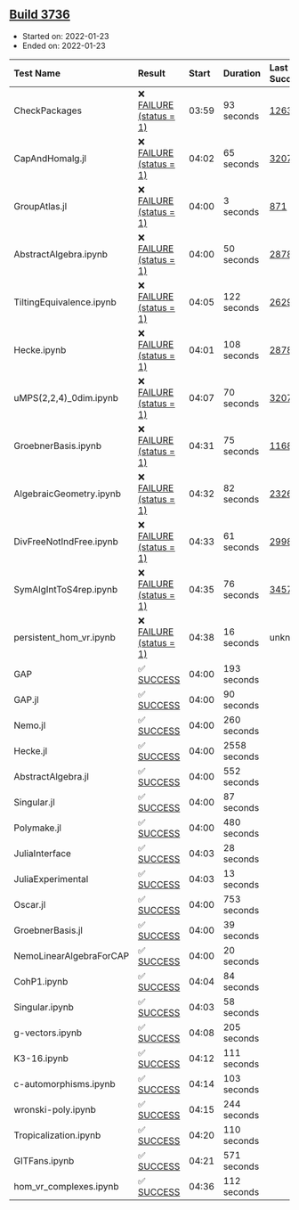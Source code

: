 ## [Build 3736](https://oscarci.mathematik.uni-kl.de/job/oscar-stable/3736/)

* Started on: 2022-01-23
* Ended on: 2022-01-23

| Test Name    | Result | Start | Duration | Last Success | First Failure |
|:-------------|:-------|:------|:---------|:-------------|:--------------|
| CheckPackages | ❌ [FAILURE (status = 1)](https://oscarci.mathematik.uni-kl.de/job/oscar-stable/3736/artifact/logs/build-3736/CheckPackages.log) | 03:59 | 93 seconds | [1263](https://oscarci.mathematik.uni-kl.de/job/oscar-stable/1263/) | [1264](https://oscarci.mathematik.uni-kl.de/job/oscar-stable/1264/) |
| CapAndHomalg.jl | ❌ [FAILURE (status = 1)](https://oscarci.mathematik.uni-kl.de/job/oscar-stable/3736/artifact/logs/build-3736/CapAndHomalg.jl.log) | 04:02 | 65 seconds | [3207](https://oscarci.mathematik.uni-kl.de/job/oscar-stable/3207/) | [3208](https://oscarci.mathematik.uni-kl.de/job/oscar-stable/3208/) |
| GroupAtlas.jl | ❌ [FAILURE (status = 1)](https://oscarci.mathematik.uni-kl.de/job/oscar-stable/3736/artifact/logs/build-3736/GroupAtlas.jl.log) | 04:00 | 3 seconds | [871](https://oscarci.mathematik.uni-kl.de/job/oscar-stable/871/) | [872](https://oscarci.mathematik.uni-kl.de/job/oscar-stable/872/) |
| AbstractAlgebra.ipynb | ❌ [FAILURE (status = 1)](https://oscarci.mathematik.uni-kl.de/job/oscar-stable/3736/artifact/logs/build-3736/AbstractAlgebra.ipynb.log) | 04:00 | 50 seconds | [2878](https://oscarci.mathematik.uni-kl.de/job/oscar-stable/2878/) | [2879](https://oscarci.mathematik.uni-kl.de/job/oscar-stable/2879/) |
| TiltingEquivalence.ipynb | ❌ [FAILURE (status = 1)](https://oscarci.mathematik.uni-kl.de/job/oscar-stable/3736/artifact/logs/build-3736/TiltingEquivalence.ipynb.log) | 04:05 | 122 seconds | [2629](https://oscarci.mathematik.uni-kl.de/job/oscar-stable/2629/) | [2630](https://oscarci.mathematik.uni-kl.de/job/oscar-stable/2630/) |
| Hecke.ipynb | ❌ [FAILURE (status = 1)](https://oscarci.mathematik.uni-kl.de/job/oscar-stable/3736/artifact/logs/build-3736/Hecke.ipynb.log) | 04:01 | 108 seconds | [2878](https://oscarci.mathematik.uni-kl.de/job/oscar-stable/2878/) | [2879](https://oscarci.mathematik.uni-kl.de/job/oscar-stable/2879/) |
| uMPS(2,2,4)_0dim.ipynb | ❌ [FAILURE (status = 1)](https://oscarci.mathematik.uni-kl.de/job/oscar-stable/3736/artifact/logs/build-3736/uMPS-2-2-4-_0dim.ipynb.log) | 04:07 | 70 seconds | [3207](https://oscarci.mathematik.uni-kl.de/job/oscar-stable/3207/) | [3208](https://oscarci.mathematik.uni-kl.de/job/oscar-stable/3208/) |
| GroebnerBasis.ipynb | ❌ [FAILURE (status = 1)](https://oscarci.mathematik.uni-kl.de/job/oscar-stable/3736/artifact/logs/build-3736/GroebnerBasis.ipynb.log) | 04:31 | 75 seconds | [1168](https://oscarci.mathematik.uni-kl.de/job/oscar-stable/1168/) | [1169](https://oscarci.mathematik.uni-kl.de/job/oscar-stable/1169/) |
| AlgebraicGeometry.ipynb | ❌ [FAILURE (status = 1)](https://oscarci.mathematik.uni-kl.de/job/oscar-stable/3736/artifact/logs/build-3736/AlgebraicGeometry.ipynb.log) | 04:32 | 82 seconds | [2326](https://oscarci.mathematik.uni-kl.de/job/oscar-stable/2326/) | [2327](https://oscarci.mathematik.uni-kl.de/job/oscar-stable/2327/) |
| DivFreeNotIndFree.ipynb | ❌ [FAILURE (status = 1)](https://oscarci.mathematik.uni-kl.de/job/oscar-stable/3736/artifact/logs/build-3736/DivFreeNotIndFree.ipynb.log) | 04:33 | 61 seconds | [2998](https://oscarci.mathematik.uni-kl.de/job/oscar-stable/2998/) | [2999](https://oscarci.mathematik.uni-kl.de/job/oscar-stable/2999/) |
| SymAlgIntToS4rep.ipynb | ❌ [FAILURE (status = 1)](https://oscarci.mathematik.uni-kl.de/job/oscar-stable/3736/artifact/logs/build-3736/SymAlgIntToS4rep.ipynb.log) | 04:35 | 76 seconds | [3457](https://oscarci.mathematik.uni-kl.de/job/oscar-stable/3457/) | [3458](https://oscarci.mathematik.uni-kl.de/job/oscar-stable/3458/) |
| persistent_hom_vr.ipynb | ❌ [FAILURE (status = 1)](https://oscarci.mathematik.uni-kl.de/job/oscar-stable/3736/artifact/logs/build-3736/persistent_hom_vr.ipynb.log) | 04:38 | 16 seconds | unknown | unknown |
| GAP | ✅ [SUCCESS](https://oscarci.mathematik.uni-kl.de/job/oscar-stable/3736/artifact/logs/build-3736/GAP.log) | 04:00 | 193 seconds |  |  |
| GAP.jl | ✅ [SUCCESS](https://oscarci.mathematik.uni-kl.de/job/oscar-stable/3736/artifact/logs/build-3736/GAP.jl.log) | 04:00 | 90 seconds |  |  |
| Nemo.jl | ✅ [SUCCESS](https://oscarci.mathematik.uni-kl.de/job/oscar-stable/3736/artifact/logs/build-3736/Nemo.jl.log) | 04:00 | 260 seconds |  |  |
| Hecke.jl | ✅ [SUCCESS](https://oscarci.mathematik.uni-kl.de/job/oscar-stable/3736/artifact/logs/build-3736/Hecke.jl.log) | 04:00 | 2558 seconds |  |  |
| AbstractAlgebra.jl | ✅ [SUCCESS](https://oscarci.mathematik.uni-kl.de/job/oscar-stable/3736/artifact/logs/build-3736/AbstractAlgebra.jl.log) | 04:00 | 552 seconds |  |  |
| Singular.jl | ✅ [SUCCESS](https://oscarci.mathematik.uni-kl.de/job/oscar-stable/3736/artifact/logs/build-3736/Singular.jl.log) | 04:00 | 87 seconds |  |  |
| Polymake.jl | ✅ [SUCCESS](https://oscarci.mathematik.uni-kl.de/job/oscar-stable/3736/artifact/logs/build-3736/Polymake.jl.log) | 04:00 | 480 seconds |  |  |
| JuliaInterface | ✅ [SUCCESS](https://oscarci.mathematik.uni-kl.de/job/oscar-stable/3736/artifact/logs/build-3736/JuliaInterface.log) | 04:03 | 28 seconds |  |  |
| JuliaExperimental | ✅ [SUCCESS](https://oscarci.mathematik.uni-kl.de/job/oscar-stable/3736/artifact/logs/build-3736/JuliaExperimental.log) | 04:03 | 13 seconds |  |  |
| Oscar.jl | ✅ [SUCCESS](https://oscarci.mathematik.uni-kl.de/job/oscar-stable/3736/artifact/logs/build-3736/Oscar.jl.log) | 04:00 | 753 seconds |  |  |
| GroebnerBasis.jl | ✅ [SUCCESS](https://oscarci.mathematik.uni-kl.de/job/oscar-stable/3736/artifact/logs/build-3736/GroebnerBasis.jl.log) | 04:00 | 39 seconds |  |  |
| NemoLinearAlgebraForCAP | ✅ [SUCCESS](https://oscarci.mathematik.uni-kl.de/job/oscar-stable/3736/artifact/logs/build-3736/NemoLinearAlgebraForCAP.log) | 04:00 | 20 seconds |  |  |
| CohP1.ipynb | ✅ [SUCCESS](https://oscarci.mathematik.uni-kl.de/job/oscar-stable/3736/artifact/logs/build-3736/CohP1.ipynb.log) | 04:04 | 84 seconds |  |  |
| Singular.ipynb | ✅ [SUCCESS](https://oscarci.mathematik.uni-kl.de/job/oscar-stable/3736/artifact/logs/build-3736/Singular.ipynb.log) | 04:03 | 58 seconds |  |  |
| g-vectors.ipynb | ✅ [SUCCESS](https://oscarci.mathematik.uni-kl.de/job/oscar-stable/3736/artifact/logs/build-3736/g-vectors.ipynb.log) | 04:08 | 205 seconds |  |  |
| K3-16.ipynb | ✅ [SUCCESS](https://oscarci.mathematik.uni-kl.de/job/oscar-stable/3736/artifact/logs/build-3736/K3-16.ipynb.log) | 04:12 | 111 seconds |  |  |
| c-automorphisms.ipynb | ✅ [SUCCESS](https://oscarci.mathematik.uni-kl.de/job/oscar-stable/3736/artifact/logs/build-3736/c-automorphisms.ipynb.log) | 04:14 | 103 seconds |  |  |
| wronski-poly.ipynb | ✅ [SUCCESS](https://oscarci.mathematik.uni-kl.de/job/oscar-stable/3736/artifact/logs/build-3736/wronski-poly.ipynb.log) | 04:15 | 244 seconds |  |  |
| Tropicalization.ipynb | ✅ [SUCCESS](https://oscarci.mathematik.uni-kl.de/job/oscar-stable/3736/artifact/logs/build-3736/Tropicalization.ipynb.log) | 04:20 | 110 seconds |  |  |
| GITFans.ipynb | ✅ [SUCCESS](https://oscarci.mathematik.uni-kl.de/job/oscar-stable/3736/artifact/logs/build-3736/GITFans.ipynb.log) | 04:21 | 571 seconds |  |  |
| hom_vr_complexes.ipynb | ✅ [SUCCESS](https://oscarci.mathematik.uni-kl.de/job/oscar-stable/3736/artifact/logs/build-3736/hom_vr_complexes.ipynb.log) | 04:36 | 112 seconds |  |  |
